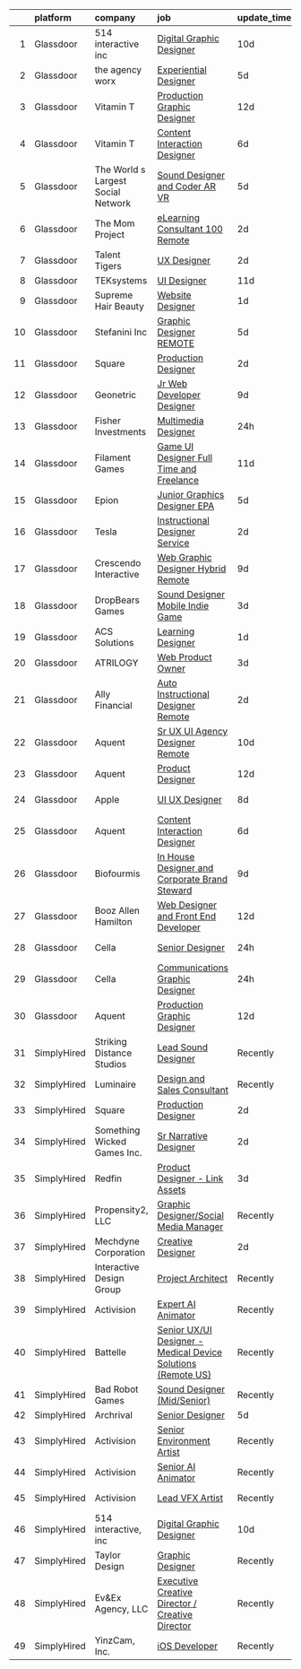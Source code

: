 

|    | platform    | company                            | job                                                                                                                                                                                                                                                                                                                                                                                                                                                                                                                                                                                                                                                                                                                                                                                                                                                                                                                                                                                                                                                                                                                                                                                                                                                                                                                  | update_time   | location           |
|---:|:------------|:-----------------------------------|:---------------------------------------------------------------------------------------------------------------------------------------------------------------------------------------------------------------------------------------------------------------------------------------------------------------------------------------------------------------------------------------------------------------------------------------------------------------------------------------------------------------------------------------------------------------------------------------------------------------------------------------------------------------------------------------------------------------------------------------------------------------------------------------------------------------------------------------------------------------------------------------------------------------------------------------------------------------------------------------------------------------------------------------------------------------------------------------------------------------------------------------------------------------------------------------------------------------------------------------------------------------------------------------------------------------------|:--------------|:-------------------|
|  1 | Glassdoor   | 514 interactive  inc               | [Digital Graphic Designer](https://www.glassdoor.com/partner/jobListing.htm?pos=129&ao=1136043&s=58&guid=0000018378a4e763ae25712af8c6f98b&src=GD_JOB_AD&t=SR&vt=w&ea=1&cs=1_5ab953b8&cb=1664176417035&jobListingId=1008143972273&jrtk=3-0-1gdsa9ps6ih64801-1gdsa9pslii2p800-b6e87fc7b1892053-)                                                                                                                                                                                                                                                                                                                                                                                                                                                                                                                                                                                                                                                                                                                                                                                                                                                                                                                                                                                                                       | 10d           | Remote             |
|  2 | Glassdoor   | the agency worx                    | [Experiential Designer](https://www.glassdoor.com/partner/jobListing.htm?pos=116&ao=1110586&s=58&guid=0000018378a4e763ae25712af8c6f98b&src=GD_JOB_AD&t=SR&vt=w&ea=1&cs=1_5ab00205&cb=1664176417034&jobListingId=1008151740696&cpc=8795CF9063CD573D&jrtk=3-0-1gdsa9ps6ih64801-1gdsa9pslii2p800-e83289c7879a3890--6NYlbfkN0CNOKpjDIEH11s39GTuUki_mvxNbnX5BtDlH5CMrheAnKze_5JrwQ4joDkGUDohP_Swb8kvI57IGVheLEyWrqJYH2sZnkTZ72lSr6eYAZElRuXevluXizbSRAX2H05GsReTl3_dZG9GrYnvLAAnyH0JKj5A_zXyUM5OFuG20dR5aHIWOBED_kWMYdQb-djhSOJAyXCF8ZJpekyyg0od_UDIfHefBsZTdXvCplwiMoYmpe8Tk8Rd2V2nD-LDNU-J9FkrQ3oay7QMtzT___eX8sGpZZk70K6Lv7ZLeq5LPDRl85oo2zDRinB2QFJG75NCtOgoPRE0QOH--g9NiV65Xo2p5UNkBDF8R_HTq_MyS43x2wge5xDF_2vwbufsiCF9diDIBmDPBf7nRcsC8j6ruqyv-ANCwt-Qn5_WiXoqOZB87jL24XYheifWUiGPLAZaTXJDYFx51HGMqVGy9CgJQlBOKK67y0ffxBLbobw-h_nnfB2FmRYkglgrfjy42li2F9oL7KqsyOUCcQ%3D%3D)                                                                                                                                                                                                                                                                                                                                                                                                                                         | 5d            | Remote             |
|  3 | Glassdoor   | Vitamin T                          | [Production Graphic Designer](https://www.glassdoor.com/partner/jobListing.htm?pos=120&ao=1110586&s=58&guid=0000018378a4e763ae25712af8c6f98b&src=GD_JOB_AD&t=SR&vt=w&cs=1_531d3e2c&cb=1664176417034&jobListingId=1008137628230&cpc=F41FEAB56D215062&jrtk=3-0-1gdsa9ps6ih64801-1gdsa9pslii2p800-3b54ab88968115b5--6NYlbfkN0DMrcEu7yrtATojKJA7cEzGQ3FdRGWLh0CZQInL4ECGI6k5tN82kdM0OKoro5eXmjoGkN3iRf5e5ZcIavVqpVlAb7R1mBbk7Cpr2Bv7qEuPvtuBiwbilOJqipu3ddElFNHdzxr8l2c6IDXMFlr1v72E-xAC97n2LLJsTqQkdmQBVmAw_Kof8DyvJ0n5W_GZBbAA6G3YE-xwZh4QyVKeL0UygnTSWVN87ntt2wZX_BOPbMNJg_BcrJfgJy_YLMqCHt7ErqkZq_pLdLXREi830HSVFcQLQAAbrsJiTMGTAhVg_W6BbY2RLuJi_rA_KPmiuB59OlqHxFdi5jEwoCtwigTZ0nH0O2B-zkxvHYvQVlatOmeOgzVccf9lOolqiTfrh9EZCXciSDawuysynMuwNwJb8Tsrm4XggCSMWRqyXFml6mj3Jfc5IxXDJcP-HKdJ35fV6y4inAE-kPFH2Fv8CFheTaTu2ssoyuDRIOj0OhTDjA%3D%3D)                                                                                                                                                                                                                                                                                                                                                                                                                                                                        | 12d           | Remote             |
|  4 | Glassdoor   | Vitamin T                          | [Content Interaction Designer](https://www.glassdoor.com/partner/jobListing.htm?pos=117&ao=1110586&s=58&guid=0000018378a4e763ae25712af8c6f98b&src=GD_JOB_AD&t=SR&vt=w&cs=1_6d8cac57&cb=1664176417034&jobListingId=1008149986541&cpc=334ABAF5D42DC775&jrtk=3-0-1gdsa9ps6ih64801-1gdsa9pslii2p800-74e436c57d378133--6NYlbfkN0DMrcEu7yrtATojKJA7cEzGQ3FdRGWLh0CZQInL4ECGI6k5tN82kdM0cJmh4vC7Ggj3l_Q0l0iwN0-6-SltHIV2KMPPRa0fLkVG2AgLdH6SKI1FroH00dRmZltYdAeXZKXQfGn86DKRGHxRIm6lVbacqZEsYxpvfE8ffdsqq6IzBaVaL8ck0yI2y64UqKeegumctvOnrFgmxYgq61jpSkbQmZlAGkhrN3SOopXH-Te3IvSfGes6b9YczPpELrut1DXpmavRFHiiihngcxzcRSkXHXST16KMS8SEeb0_eS9yotAbPWattXaq5mMdp_h7BZSp_NOpFQi0k2JPg-6PQlXt8B5Qun-vwmlgZwlwWIeIje2qaPfSzttoaJPeCYUy37bjLd1PJTSpGm1DvgJUafBxW8XeEgG86KLrvgG3Nt2V0JzeLzXGfghdDdTawmlAspSGCoWD_rSHwg2rKoMHWEgcWW-ebIxoXG_0Jk4moYk0GA%3D%3D)                                                                                                                                                                                                                                                                                                                                                                                                                                                                       | 6d            | Atlanta, GA        |
|  5 | Glassdoor   | The World s Largest Social Network | [Sound Designer and Coder  AR VR ](https://www.glassdoor.com/partner/jobListing.htm?pos=115&ao=1110586&s=58&guid=0000018378a4e763ae25712af8c6f98b&src=GD_JOB_AD&t=SR&vt=w&ea=1&cs=1_b749a5d0&cb=1664176417034&jobListingId=1008152609369&cpc=155EB9D5185558AF&jrtk=3-0-1gdsa9ps6ih64801-1gdsa9pslii2p800-029dde3cb01d40f9--6NYlbfkN0DSgjPPcnEdvoK3uuxfISLALE6pB1FR7YSHOr_tSg5_QGIhoz_2VqUepdcKLBLI_zTYRTCT7JhMtsmiv5PZwdrfXc8C4oM_RsvOagtdCEtGSYYV8ryZTvSjsACElXiS5yq4SlRNZf23SMXNWOZHNwPA3maQ5tSxRZdryo6dILgpzpOp2QwpDoauA4jh3xgTtDK1Jg9tH9WWQu2zZBm-irJA1jLl32VbQL6TQe91pqdMyTs_N1tXWWctFWNS-L4-DHhL-wqcedtZPJ0jU6ektIJtJGvFk8OYy3MXGBepqsaUuYd2a604cLYmhbjf7jucuXMG6nVQJK2VT2BHZ82vrVaQFd9OPWWeyIUo3HrCPBa7yTccwKqkGWd5fqmWFqvSMz7OixrFazPGlPvKRMQrk_4HhkNzWB6e45Mb9F3hbcQGtodlC_yot5FVEXPt0-sy5Ej29OYojBy2hkglJoyVVmMZcJvNoeEjQxD8XwVluqBBoAs6VVYoCF2CCyHC3hgGdoUA-jgYnpvAC4yrsPFE6QYQhdCuoZ-EsDEMoESPZGy18I67a32x3i9jYso8Pn0br3G-P3HmjovxsPTbOA2kP1CqMxyy_-DD-Wv1x15duskXIQ%3D%3D)                                                                                                                                                                                                                                                                                                                              | 5d            | Boston, MA         |
|  6 | Glassdoor   | The Mom Project                    | [eLearning Consultant  100  Remote ](https://www.glassdoor.com/partner/jobListing.htm?pos=108&ao=1110586&s=58&guid=0000018378a4e763ae25712af8c6f98b&src=GD_JOB_AD&t=SR&vt=w&cs=1_8b622baf&cb=1664176417032&jobListingId=1008159295668&cpc=D2F1DE17EE1F43B9&jrtk=3-0-1gdsa9ps6ih64801-1gdsa9pslii2p800-877f66d5cd2c5aeb--6NYlbfkN0BDp_epf89aHDQhKpPegNJQ_ldQpEFZQsM9OcONMGxWx6pU56EKHF58QjVdAUvn2gWHLuwojco5OozrWRMQGEglzWcvnyrnbKfPBn9JItYpPnspQ06lr7N-QXX8-ssLzfzSNQ9VHwd1MHtD8-o2QOSsouxlxxnidK_ZxqRHgYgKMyKqHRhZC8rtFaATNsd1qXs7oSb9SvNES9AAwmfdY0JtfsM3Gi1bXywjudGS4G9Bkk3nZcmCvFzIBj7-IfYGBgalpfr0ruq1IF11GKjjwGIBKhfU0kqiARjqk2tS-wCL-RzxMVnLC5kZPsW3_0nSb9H1rqrhrgtVOFpkaE4J58KYjEXEyPOWRaYrruemWnABN0fQSKkXcTVTuRKERR9B45DrDjnqSwopoLkmI9cxmJ-ncsLKtiq9_A8R9TWUVjqt98tJ8eCywIEEaflXN1AngTDOMiL0XlRQfY175Zx6Q8lBYRFE10CTVu5duDn_9YO7jPi1PerXVXshbIvtz4bazb5csvT76gv_94QPfEACES_uE04ztXod4xXdj6ZqxwnwYF2c4WI7_SnKB-3dPgf-HAY0svtAaA_0oyEF5lr3fmyw)                                                                                                                                                                                                                                                                                                                                                             | 2d            | Remote             |
|  7 | Glassdoor   | Talent Tigers                      | [UX Designer](https://www.glassdoor.com/partner/jobListing.htm?pos=125&ao=1136043&s=58&guid=0000018378a4e763ae25712af8c6f98b&src=GD_JOB_AD&t=SR&vt=w&ea=1&cs=1_b609ac38&cb=1664176417035&jobListingId=1008158414800&jrtk=3-0-1gdsa9ps6ih64801-1gdsa9pslii2p800-bba69aea4d40b767-)                                                                                                                                                                                                                                                                                                                                                                                                                                                                                                                                                                                                                                                                                                                                                                                                                                                                                                                                                                                                                                    | 2d            | Remote             |
|  8 | Glassdoor   | TEKsystems                         | [UI Designer](https://www.glassdoor.com/partner/jobListing.htm?pos=121&ao=1110586&s=58&guid=0000018378a4e763ae25712af8c6f98b&src=GD_JOB_AD&t=SR&vt=w&cs=1_2e5b82e8&cb=1664176417034&jobListingId=1008139170501&cpc=3BA4CE39D5B5DEF5&jrtk=3-0-1gdsa9ps6ih64801-1gdsa9pslii2p800-dcecb4742878a042--6NYlbfkN0AuKz8EBO1xHDEL7V2YF9xF3dC_I9B9i-Zw2Jh8clPMK3KTieKealHQMRxLfyLBLKJ_aEawN_Ftcm3oK5qCBmQYIAFLuUNknXqU1RE4IxkKMX0GkemECBHvQwML9Bd2KsXdwxujbGWC0DUgt0jSXNgrf-PmCL5RIro4jTAdH0zkQqIjwcsRfYa7ZCttmcy0-4j66_MWQUdsO4G65MyP1F_Eyh9dXTRpMAaSccVayotEI5nK9dCcDUq0UTBjthj82atXk_bDjc3dtbk0kuv486cQ_I87Nngs9tUzOpV4Q28CF_xKXqsqC2SpKJvB0zz9Qlace2PMbRjHVq-cdi8IO98s6EQu-R3mPB9oYJsev0PhPMmODaRm0Q1yWRQhmmSdc96ThOGU2e_c0tOq0yXp0pIGDKpGZm4747oa0ofi6yYlTt9Xf5-xl1AYVBtkP0Qk5Omvv6ImitMdQTmZiXdNG-b73N8Xx1A0SjlLQ18P_B9gzgyo5D4uyVWtgDpXi1Ob9UXMEgSfyPmBFzgqSyhuw-L4A8onpa0HXCeXsqz1cKm7id8rX9AnI0dAReSu8Uhom7zMLIl19uBVg3Gt3WD102BFyebwFNbzkZ59GMUyqg5697SaArMToKa2RDcJE6M82kMCxjtYMu8d-y2gJGH1o4iqCt0amoZoBhuBr1gCoB_Po4jIjv_JHD4Oxf5MqWter-HxMHdgT6zoL_Hd2sWTaS9gfgzWSN2g979HOj4sRji5chM3Hr99WjPNAOxqlAo246kl3yowsf90uelbmKcTp-rzwairlfAFZhnyhBsoWY90_N4yliADJEzixOKIrNlpP97BuOurM_zvey1BNs_FZP4UkIPsXurA43ZlwGa6Sr1xotrMSrxZQObl25UREKDa48Jm2U7sP6h9s8Dr4u1Ko9HyQKBrpI8AGshrMXgA4MxZFQ%3D%3D)                        | 11d           | Chicago, IL        |
|  9 | Glassdoor   | Supreme Hair   Beauty              | [Website Designer](https://www.glassdoor.com/partner/jobListing.htm?pos=102&ao=1110586&s=58&guid=0000018378a4e763ae25712af8c6f98b&src=GD_JOB_AD&t=SR&vt=w&ea=1&cs=1_812ed2d7&cb=1664176417032&jobListingId=1008159824521&cpc=973E6D846143997F&jrtk=3-0-1gdsa9ps6ih64801-1gdsa9pslii2p800-f8c63839c7d4c3af--6NYlbfkN0AY4guaBc_odNxnJHTncvfwFu86WvDwtbc_K-gSZc1x5MVioGHhmspAtz8_RCHQa9ZsRNDoVmdL4aqdOGGHQ7ioyU_qVRpfv_e9-LeqYf_ADSj9DEU6autKCYT8uP_jKs4AUeo8kPN7MY7O6FH-pLFxhC6JuM_pFqCU3_osyXe06TaIf1KDbXilM3ODa6h1MDQxBSlDlmyZ3SjcDZCyngusSZDHeUqM3JTurOisKHaXrxBGqzIcepXnE-UI19EmKEgseDSdzwWZsr0xupyu2bSSBxrJamlt2cZWO0jBAQYlrvqEzgpgNkNT0NqWv5ofn6qqXTVlieQIN1CqEEePdRyBVUFYMART2nEPY_OLWyGVBkVsppc18gsW4aYpsrgcJWgZ3V3XhKpvGMR5qeOpcvWiUX8badzWv1dzxtJj-oqQ-zoAKJCiaUQLMlRLHbp8gER6nMRbDPuawIKiuW5SpFty4ipDJ_iMS3C7yMiE53tD_EaTPkbb-ILhZm-dR2YRGDObZW_rUhMH-g%3D%3D)                                                                                                                                                                                                                                                                                                                                                                                                                                              | 1d            | Little Rock, AR    |
| 10 | Glassdoor   | Stefanini  Inc                     | [Graphic Designer  REMOTE ](https://www.glassdoor.com/partner/jobListing.htm?pos=126&ao=1136043&s=58&guid=0000018378a4e763ae25712af8c6f98b&src=GD_JOB_AD&t=SR&vt=w&ea=1&cs=1_5e08f6e6&cb=1664176417035&jobListingId=1008152295034&jrtk=3-0-1gdsa9ps6ih64801-1gdsa9pslii2p800-0fa839a30fb3b975-)                                                                                                                                                                                                                                                                                                                                                                                                                                                                                                                                                                                                                                                                                                                                                                                                                                                                                                                                                                                                                      | 5d            | New York, NY       |
| 11 | Glassdoor   | Square                             | [Production Designer](https://www.glassdoor.com/partner/jobListing.htm?pos=124&ao=1136043&s=58&guid=0000018378a4e763ae25712af8c6f98b&src=GD_JOB_AD&t=SR&vt=w&ea=1&cs=1_a5be84ab&cb=1664176417035&jobListingId=1008158339016&jrtk=3-0-1gdsa9ps6ih64801-1gdsa9pslii2p800-50cbdabe5291db5a-)                                                                                                                                                                                                                                                                                                                                                                                                                                                                                                                                                                                                                                                                                                                                                                                                                                                                                                                                                                                                                            | 2d            | Remote             |
| 12 | Glassdoor   | Geonetric                          | [Jr  Web Developer   Designer](https://www.glassdoor.com/partner/jobListing.htm?pos=127&ao=1136043&s=58&guid=0000018378a4e763ae25712af8c6f98b&src=GD_JOB_AD&t=SR&vt=w&ea=1&cs=1_2ac354d5&cb=1664176417035&jobListingId=1008145076799&jrtk=3-0-1gdsa9ps6ih64801-1gdsa9pslii2p800-baad3f8d762912bb-)                                                                                                                                                                                                                                                                                                                                                                                                                                                                                                                                                                                                                                                                                                                                                                                                                                                                                                                                                                                                                   | 9d            | Remote             |
| 13 | Glassdoor   | Fisher Investments                 | [Multimedia Designer](https://www.glassdoor.com/partner/jobListing.htm?pos=105&ao=1110586&s=58&guid=0000018378a4e763ae25712af8c6f98b&src=GD_JOB_AD&t=SR&vt=w&cs=1_91fbc5b0&cb=1664176417032&jobListingId=1008161389799&cpc=F4EED0218A761C36&jrtk=3-0-1gdsa9ps6ih64801-1gdsa9pslii2p800-1b5229ac3623f75e--6NYlbfkN0Bl3v-xNSUlX6M4P4y9QgmujL-lOT3HgqySKLBFYL1_9cuj82YyVgUSe3fY2j932n0XMBj9EbskflQXB7hAFeNVx2Gacxk7G2M4j6aJY_SzyKgMIYl_40gFCdRPOzei15E7K1VyqaJ21-CzvbdyuE7jKTWdIJwFXWRJ3QsO0tlYc0_v5ikKZqbx-d8_lFHCebq01IzRGHjHARgnGMR8SuDy87WA6emBz1FhBmZ-cdRkvn-2zlVPESOlLxX7IX4mP5HwtDLMF8VfeAkkR39wBUtbxHomf1MSbDM6RL7KH_8pdA3747zc78-rwwbrid4X0ofgMRZdZubtKJCf7MZT0n2xCmYYIVeAGgIULxWn9YAMpXowIav03hhPu5HlDa7F9VrC5OOplbD0StxR-FmHpINPbz1ewC7tOhUV19Jee3ord5bkI0dRkZfqzxbysPtjDp6wHNKGNRW5kg%3D%3D)                                                                                                                                                                                                                                                                                                                                                                                                                                                                                                                | 24h           | Plano, TX          |
| 14 | Glassdoor   | Filament Games                     | [Game UI Designer   Full Time and Freelance](https://www.glassdoor.com/partner/jobListing.htm?pos=106&ao=1110586&s=58&guid=0000018378a4e763ae25712af8c6f98b&src=GD_JOB_AD&t=SR&vt=w&ea=1&cs=1_491ea9c8&cb=1664176417032&jobListingId=1008139413027&cpc=47CFDC01B3F81FAC&jrtk=3-0-1gdsa9ps6ih64801-1gdsa9pslii2p800-d7ff11d2b7d50e66--6NYlbfkN0CIHMGocNKd5hoXLwwKXhS247lQakt22NtwViB8HW65UJBlANfwi6C3JEcXkeSZp82NJED8pFK6BEE9dw1Qu9RHlVjXThT4Y36AGCyzsHEZog1PsWH28ZqrjAPEchGoO6AUXltK_d2Q_uNcY-lISdmH3rhiqGJjZxWZx1yRzlw3fl2rVe-mNTlpUDRA9KN65qHrrbikv01xT4iIdKwAFw3FaGaG3sGfeMwE4TdXZj6b09riHoMGCIwMe7oXJURZ5xMSTSc0JKf4XD8yhvCWCsD49FuhDUo8oXuU1McSox2AqD-O9uoFVJPLivAQJMBKI-l17Jv9Q8F0Tontat1u08hwxkhFhfmMwmcopsfkcA_FrksCXxl0vM1cVdrVa6wuyqEgnoems0qD7tCaz7csFOi4GN1lxqhZslFziFcybth98Nc5EtzuO0QaaIfLTPFAnGa2pZzUEux-y58P3kmEYOWZ)                                                                                                                                                                                                                                                                                                                                                                                                                                                                                | 11d           | Madison, WI        |
| 15 | Glassdoor   | Epion                              | [Junior Graphics Designer   EPA](https://www.glassdoor.com/partner/jobListing.htm?pos=128&ao=1136043&s=58&guid=0000018378a4e763ae25712af8c6f98b&src=GD_JOB_AD&t=SR&vt=w&ea=1&cs=1_2db09998&cb=1664176417035&jobListingId=1008151556127&jrtk=3-0-1gdsa9ps6ih64801-1gdsa9pslii2p800-514c94be094b6f47-)                                                                                                                                                                                                                                                                                                                                                                                                                                                                                                                                                                                                                                                                                                                                                                                                                                                                                                                                                                                                                 | 5d            | Remote             |
| 16 | Glassdoor   | Tesla                              | [Instructional Designer  Service](https://www.glassdoor.com/partner/jobListing.htm?pos=111&ao=1110586&s=58&guid=0000018378a4e763ae25712af8c6f98b&src=GD_JOB_AD&t=SR&vt=w&cs=1_4cb22455&cb=1664176417033&jobListingId=1008158819873&cpc=8795CF9063CD573D&jrtk=3-0-1gdsa9ps6ih64801-1gdsa9pslii2p800-dc9609068e5f844e--6NYlbfkN0BkX03mv_qGbDFMol2YHqLRvzzvm2LmpzMO_FcYL_FtJlnJTzsjtFTdelRG5HbGrIf48uuBwRKZvcWQ1Un0fgLd_dD7FSDw4hQ8XRoZhTCbUo5-_dfcFZgnbPV0-PHpe_GzaAwlJqskdDENrnZPeUd2no-XdBnm9xp1n58FhoCuc5Kp3bQhKTpMVJfnYJEUtDoPccWnzKEAQ2075i3srM_Lpu0VipuUpKAj7taiuBvPL9RZ5KWQjMpMQ6hE2SpJtnH9RG2FHu5S2Z6LKKDuILaPIHU-xQhoa9QSBcrIEGyp2HQhYe12UI05ifA9a8Fbk2Iz0us9I_FqmxoGdNiDSZfb6vFy7kCg0nSUL6o_G8jtdIMmGoskf8pB0wwe9qeC2-ea-mH2dmtJDksDjavfwlRybcl0SXFoNkVsnzJbHXDyZHHyGTngwX2UyWu1INnvvZxjRzlm0SM2cA1d9usevNFqoVqri8zTbB-A_z_kujETF9TTxl0C8MByS02hlv3UyKU%3D)                                                                                                                                                                                                                                                                                                                                                                                                                                                  | 2d            | Fremont, CA        |
| 17 | Glassdoor   | Crescendo Interactive              | [Web   Graphic Designer   Hybrid Remote](https://www.glassdoor.com/partner/jobListing.htm?pos=101&ao=1110586&s=58&guid=0000018378a4e763ae25712af8c6f98b&src=GD_JOB_AD&t=SR&vt=w&ea=1&cs=1_16ec3d85&cb=1664176417032&jobListingId=1008145663132&cpc=E509DD49A6927373&jrtk=3-0-1gdsa9ps6ih64801-1gdsa9pslii2p800-aa50885b913467c2--6NYlbfkN0BKgzQyzTF1Q9mOsR1amaS-juVGLjHt5Cdom-gEF9y-xaA6VVL5_C6wp3DqeE55FUTcfGHfbLAlpiIAbwRdSsD0pkxh7zrBHJRfEgP5INBPxqT5wgCmPxeYfllZ36gJZThfV_cmaDk6fc4fHw5qydLfbj6v_h6eszeda7-TYtlEhlngngFtFcv1IlPEakVcLeWRPcodgoAzGn_-QoIPOaB0Ey-tVWU55YkhCD2ZY6kgubAPLSgYBCfDOGeIpc0RAJWjTzAMr7UNRYpAfxdjejU5SzKI3XwDkQOy_Nwus_8vpt6mH9i31X8zFBlM5IZ9DTdStEaPcO55b4xgjAToAGktPVKZprRGbkJ-MSTtK7LCGutXZsDD-CVUiiK6YZ-ePN0ZbFCcWVKZyNq2uRzPnJy3Is8Or7wcpoH_FpSOThzhqjAWPmlzC1j3gXAAW4dFXl7BAsJGmw-c5rh3UGuBFY_gt2X7eY2_-le1J1g20QqoJjaLrdM3UTeFtWgZnSkvfYNydQDwV2EqfydVcaXnovs7zsaFmdNeUv4%3D)                                                                                                                                                                                                                                                                                                                                                                                                      | 9d            | Camarillo, CA      |
| 18 | Glassdoor   | DropBears Games                    | [Sound Designer  Mobile Indie Game ](https://www.glassdoor.com/partner/jobListing.htm?pos=103&ao=1110586&s=58&guid=0000018378a4e763ae25712af8c6f98b&src=GD_JOB_AD&t=SR&vt=w&ea=1&cs=1_3a362cdf&cb=1664176417032&jobListingId=1008156551199&cpc=9C2286EA3771AAF6&jrtk=3-0-1gdsa9ps6ih64801-1gdsa9pslii2p800-e000485cd2db04a3--6NYlbfkN0BTy4Vq3kUv-8E8fBOrhZt-7WJQYqv7u2ur6JnxlE7nq_aQtV-qQ9P-F7lfPTExQCKIpCDlC4Am6tHb_XRGt3gN7hT3WEgRAVy-FWbT6GMcuzzJyiehWziTD0BOpU5s7cYKhcVCjcXptGenQlmHgNO3sYwXqL00uzQ3FsSP0D0dv4eATvGQvuKlxq8S9MCSY2ZBekJb8rGXxzIZvBuqNINSUJradTrpMkSWFx-33_ENjSHL-8PEemzbhqrLEI7LmdLEvGkPnZVkXil83YOrYg91RY2EuYPQTMwBUG0nR-wpVOmyiO3fNMhJ-2pvMa6cBAW2uAf0vRP5kUBhBDwWWWi34svwjn_5Z4_rU68ZVXLkQ1O9gx8cIvK2lnJ68_LWtJ8tF3eTyr8nwv-dKnhZpDtONOWGRxS0tyElOhALu_pZQqCNzzlVBgL9gSG3eb1S4D8R2psa7un5HaHENZzvmrp7kRyrhOZcnEg272Qff6t5bpfeIuChlS3Q2nMPGRIlizjAu4RYxE6EjZvj1MoH-qgr)                                                                                                                                                                                                                                                                                                                                                                                                                        | 3d            | Remote             |
| 19 | Glassdoor   | ACS Solutions                      | [Learning Designer](https://www.glassdoor.com/partner/jobListing.htm?pos=107&ao=1110586&s=58&guid=0000018378a4e763ae25712af8c6f98b&src=GD_JOB_AD&t=SR&vt=w&ea=1&cs=1_2bdebbb6&cb=1664176417033&jobListingId=1008159745544&cpc=FA84DF7EA1EC2398&jrtk=3-0-1gdsa9ps6ih64801-1gdsa9pslii2p800-f607a4897b76f120--6NYlbfkN0DARIP2h8LfcIeuX4mn4Y-r8vYIXf2MvITwPKg5G9m53ugd0XdGiiPTuyE687-mfe94_VRv36THzLSvzz9B5wfjbxFoyoa3X0JPX4lSs10aCjvWe3ifKmSv1WFiW8vZJCBV_JSMxkr7TM5X4YaLhuI3ndkSEfhnNz8BhzljuvYXet-nYxuNvx5dPNN1pKuZbcWtYdBoyzqBbr9acc0Jejq6_N4z7nnxP5s6B2Cwtw8yWsKKdFKY8ePFdQZl6DpNbAttLJ3JYxWkRzpx4Ia584Tuv214ODFj61YURv2-D852y2nufbTvNn-pPL5aj2z87rUWdAJbsVLPZvilRUKxRrE95HoGkvifvlUy05_OSAyyyKQ0oOj9aujH_QhEjlOPYOzIvtRQGiyp2LCiuJBfr4LYS60llHZpOSR64BixxD0xf-kJzQDs4-HBTkapz6O6OD7C5lURZe30QDLculo_UqeY8ULGnp3zxhS-KhY7n6PHsvhv9u71v9Lb3U5PwvktEWvydAC-bLfeRA%3D%3D)                                                                                                                                                                                                                                                                                                                                                                                                                                             | 1d            | Atlanta, GA        |
| 20 | Glassdoor   | ATRILOGY                           | [Web Product Owner](https://www.glassdoor.com/partner/jobListing.htm?pos=114&ao=1110586&s=58&guid=0000018378a4e763ae25712af8c6f98b&src=GD_JOB_AD&t=SR&vt=w&ea=1&cs=1_3aacb6d6&cb=1664176417034&jobListingId=1008156600919&cpc=1FDE87803EF93CD3&jrtk=3-0-1gdsa9ps6ih64801-1gdsa9pslii2p800-1c193ae851a2f022--6NYlbfkN0Coaqwr41TC2LgejnR7Utnytr6GYvK_E0y3WIq7ZdLRae9o-QpJIESlqP3qGLJFeU63hJ-YyY-5H_MWiupER-CsOGXqNcBR_6KYuMWKae4bbkqitqqHjcrx0aYvAqKjVC6rjoxpQ49qghlgCFuSe_PjoYcFr1VDbWBEY_oDxJCfTVfRDRsj8z26mfNGtPAwWj8vggobawBL79rJmQUCkWLjckNuIUhtDkd3x5kO2yBHC3M3-ur6Qr9K9eJaB3iISp9yCeXp0O-IcUmLTLPePQI1NBeeppZ7E3HIkFbDD9jLBR_W3K9Fayhd6w8UM-VosWSRnx_nPrHTgO8BbPe5OFCx49EHjv6XsM-3JGGHVZ3fZQgsiV-jJ1pewMGStPqpLqkojzyUxdMCQLbIwaeSYmmcU4ua5sRoyPJI136rSqDjTfBpRlSWLXI1vp6jk2-XdkyNGp2j2QKOEeWysiOibuDLXxUJlhr_grgeIhNHkDQevIq4T_nPrpL4s6QJPPytYGPjtYd4oJngWGMIWW13daVm)                                                                                                                                                                                                                                                                                                                                                                                                                                         | 3d            | Remote             |
| 21 | Glassdoor   | Ally Financial                     | [Auto Instructional Designer Remote](https://www.glassdoor.com/partner/jobListing.htm?pos=112&ao=1110586&s=58&guid=0000018378a4e763ae25712af8c6f98b&src=GD_JOB_AD&t=SR&vt=w&cs=1_d6fccde2&cb=1664176417033&jobListingId=1008158638901&cpc=F41FEAB56D215062&jrtk=3-0-1gdsa9ps6ih64801-1gdsa9pslii2p800-33e51e7e2cbaa730--6NYlbfkN0DJ5QQ_XkAtnGD7OtNJBPWnMWX0-0yeBIg3SyIy7sPtwbzsSHHn3ObDFBkKUa5OGl-TDVPo0ynqP8ws-T-rSpycedfEnMU6NSiNsNov-R2753I1OF6CzG9D8QGSDkXHjaB1QKYwXU2wOp4G7NvKBvmOC7aJzKhOjK6C7BilmtEOMIdbkRshg0-UUrA0xMRO4N2pnzVXqWbNakzOO2W_StOSmu-gFpm4TkLj80g6GVVXBlZC0GIH8M_ZjfQWxducwo4zuivbmd5DmeuAS6tv2FdYsh3Bi9hh0pIP7OVaDQx7OqG8CK8GBSBD5CncRYn4p03KA0gdF7Bx1TkaX9_91TIffS2rqCzMSkhJbtLUl9ZMcroLI5K9vdHMZjdeHYYiKq7feWGaE5oBx8Uzsr-Rbu_fr3jp220V2tdHi29WJfirAJhjpVmrRaKiIUv1u3-HdjGnTjGwhE3yO6n1erXm2K2GlRZCxtto6kpfVrRbekGGZjCRhX8gNLK-PDkM1hO9hTQAYphhzaxitQ%3D%3D)                                                                                                                                                                                                                                                                                                                                                                                                                                 | 2d            | Detroit, MI        |
| 22 | Glassdoor   | Aquent                             | [Sr  UX   UI Agency Designer   Remote](https://www.glassdoor.com/partner/jobListing.htm?pos=123&ao=1110586&s=58&guid=0000018378a4e763ae25712af8c6f98b&src=GD_JOB_AD&t=SR&vt=w&cs=1_f7ac01cf&cb=1664176417035&jobListingId=1008142525571&cpc=3BA4CE39D5B5DEF5&jrtk=3-0-1gdsa9ps6ih64801-1gdsa9pslii2p800-92d1380e4e13d274--6NYlbfkN0DMrcEu7yrtATojKJA7cEzGQ3FdRGWLh0CZQInL4ECGI9gD0Wolx9R2EDT7B77c2cSdLhinzOA74oqZk4tvPZ5ESDNn1MhoQkHJMB6s0Jl7cb0jWggrnxQLJOltMWhi9-0UXp1mbM9SUpfh_rclkm6sbH__NXfydx7wy-9U038BN8IOj0yspEMuP7Uq2Sq6c3onVr6L6fZJ2wBuSefy_xE4FN1lZQAfGdhCXbZx_vMDFzVyIjEexfCiZSAmsm6blVVWk2AZOuKSz199CufsGkgvhY4xrfqkWdmHZUy7qn4NKdOxbwxBozCh72Er6-6qVYYMaPdWUcigmAAtKXx0S-SzjR01r8Wv-cDTttsw7l1hHuGB7Js-1EZtQFMGRq3pvxmJO6MRJ8dxiWVoDRf8IGc_g_OoL2IsZ4V8yB_XdqYLlY1G4PCwQTjWuaZdhknIZfF2GLlHIm7lkesx8GYrlhpM)                                                                                                                                                                                                                                                                                                                                                                                                                                                                                           | 10d           | Remote             |
| 23 | Glassdoor   | Aquent                             | [Product Designer](https://www.glassdoor.com/partner/jobListing.htm?pos=122&ao=1110586&s=58&guid=0000018378a4e763ae25712af8c6f98b&src=GD_JOB_AD&t=SR&vt=w&cs=1_6461947a&cb=1664176417035&jobListingId=1008137701801&cpc=3BA4CE39D5B5DEF5&jrtk=3-0-1gdsa9ps6ih64801-1gdsa9pslii2p800-cc82a3c02f577c93--6NYlbfkN0DMrcEu7yrtATojKJA7cEzGQ3FdRGWLh0CZQInL4ECGI9gD0Wolx9R2EDT7B77c2cSYJ3gyJkohsvXu2hTN8aRw-eR8EPwA5yDkAcZcDnDezVpgEDlJ9iQ2_AMuYBUOq2dm_3a3HzbI7DKQylg0J3yLs-GOw5x4HD-JYbe0L7mcTeIE1EehLxncr132884gkyQtg4TQsreokFVUk_CA_C3pMASwmHuai5Spican-XV-HhbqjlDmB5za1F5-Rr2tXetn4l5JnBb-dlugOXkx7Utrs8pCWvj8erUx8TFnlmtJq90uBrLWiG8BiiOFh8doBhKbpR0wX-JgjDojmJPgLNfwEHabjiTrxOCfIGGeUi4rMoyO94PeUaWC9k5yC5TtZ6GNQv7JxRu8S6hmvUQ8Gme2BjWsbkAzu5CWMcThpLuKZufslwN74J24cyIOw9CYTp-NyE_x0Wz6RWNl2iopYSnXt3bUguSw0b0%3D)                                                                                                                                                                                                                                                                                                                                                                                                                                                                                                 | 12d           | Remote             |
| 24 | Glassdoor   | Apple                              | [UI   UX Designer](https://www.glassdoor.com/partner/jobListing.htm?pos=109&ao=1110586&s=58&guid=0000018378a4e763ae25712af8c6f98b&src=GD_JOB_AD&t=SR&vt=w&cs=1_e41e940d&cb=1664176417033&jobListingId=1008146232570&cpc=AC285F3A3ECA6BB0&jrtk=3-0-1gdsa9ps6ih64801-1gdsa9pslii2p800-10d876441d9dbc59--6NYlbfkN0BvKrLyj5gPmtZO9T8euul8TCxuuKNOtzRJOomxnwSEodTz2Bc-sPZl5OJ9R4TJsNdP1LrRDE0KT8JEjveg7rgr2XaFdWdHk3lIFAJ3qXp8x5UW7eSBwDM-TFrC0_xx-L4h4jIwPYhd4pmUXRU2P9eVwrXTp1SwOBEBCd69L-RUDvvrkVSStmXwgXTFB13Drs_AUpuEgJ3KhoztliWcuSrnB_9adj0AxHmK_A4qllX44UX4LL7PX0rAGerHXAFMRwWv6SEEFRzXdzWpGJC3RVDeeBTxaqs9KZmMvlQxeicw1HJ6JAA4aBuGrI8mAVaAo3VqnA0ysRsoF1RYS1GRU0yyx5vQgHgHNEfcnkl_2x8VZh1OQnZDSMsFGw0oRuvkAT1oudppkC08XSgspGxXjhWy5V-y51s2Lo1Jgalj3zuiN7FBFZTdzZGBRBgtZUxIAwiEfIj2_6S6TOv2O7eVSUvLAGfbU6OXlkfUOx8ssn6_lQec5y-SOmuLRjcaqgrd0IwasJBDu04n_E5Ytpzhfv9a-J5v5Iud1dJCoWsIiTTt0W4lCvWxch9udBc0pSGSUWWxkNjcDYQn4BjajhXtJdsa8c1nMTCXYCiJoD4FNs_OgUKSu7u5uMYFHIa9X-jCV7-82K-LrbFaQt_zn7Sufd9u8fsh9lp3P2CD1mg_3MO1aRR4qgfQj-Tqn4usW4HJMmfxwgSp-qGn3lP8prVdZ_xIPeV7VtNKfzsSh8SODCR2OdpZeFexM9TS64eMA2LXsBCx14n7gseWexQghUMIxg6XPgtLEEURV_6FipqLdUOYBEkBLUHtASGVKYNZHrY6XucGyGELrfbErGmcLbmbJemrDf9NlNMydNzVRc2qQu__FaeOpj0V2aciP4YKkGzcupg4bmNrpSiU27Yu8vNw9Fcfeiksr00Wko-hyIqmDh8-uepHEUZ8f9T9G5X4U7Ws398%3D) | 8d            | Culver City, CA    |
| 25 | Glassdoor   | Aquent                             | [Content Interaction Designer](https://www.glassdoor.com/partner/jobListing.htm?pos=118&ao=1110586&s=58&guid=0000018378a4e763ae25712af8c6f98b&src=GD_JOB_AD&t=SR&vt=w&cs=1_6d268a06&cb=1664176417034&jobListingId=1008150097125&cpc=2CAED5C921A5F994&jrtk=3-0-1gdsa9ps6ih64801-1gdsa9pslii2p800-c038fa1d592be6ca--6NYlbfkN0DMrcEu7yrtATojKJA7cEzGQ3FdRGWLh0CZQInL4ECGI9gD0Wolx9R2v-Aex0-GK04vqfpt-EPEKDuRDf0UrubN2md1ik2nxHBMDzlSexU8euFO0tfqoQXbgsA3R4-Je4HhykKv9Majd8qnWelmNE5KszsJkY4NJg02MfoQN69XDDpDtqnND7d4_UknZu9EJ0-aDjXayY2TLFMJdKKnlJf8mS9u4HxGQQ6w9QTMNOFduALcNYNzO6D38NFTrRWrGmRjY9qmVBhoZuMe7mBo7AYBzhSUX58TZD2TPijKCIk_uBe-E2t_TxCccxjQUh-DA3o53Ev6pWf9HYT4r94FZcnDA4D1vAOWXRv9yIS_cxKTBG1BUtrFj_uHY9l97Zlvo9Ebv5kD2pIjhe98XH9j4vwCTZ7CQfY58aaLHRwc2cYoOzA4MCav9YwdA3jM1SSP-sqNMD5dkRLgNdFk6r-sEGGS)                                                                                                                                                                                                                                                                                                                                                                                                                                                                                                   | 6d            | Atlanta, GA        |
| 26 | Glassdoor   | Biofourmis                         | [In House Designer and Corporate Brand Steward](https://www.glassdoor.com/partner/jobListing.htm?pos=130&ao=1136043&s=58&guid=0000018378a4e763ae25712af8c6f98b&src=GD_JOB_AD&t=SR&vt=w&ea=1&cs=1_2406defd&cb=1664176417035&jobListingId=1008145224436&jrtk=3-0-1gdsa9ps6ih64801-1gdsa9pslii2p800-2e476ff989e9cac6-)                                                                                                                                                                                                                                                                                                                                                                                                                                                                                                                                                                                                                                                                                                                                                                                                                                                                                                                                                                                                  | 9d            | Boston, MA         |
| 27 | Glassdoor   | Booz Allen Hamilton                | [Web Designer and Front End Developer](https://www.glassdoor.com/partner/jobListing.htm?pos=104&ao=1110586&s=58&guid=0000018378a4e763ae25712af8c6f98b&src=GD_JOB_AD&t=SR&vt=w&cs=1_f35791df&cb=1664176417032&jobListingId=1008137197590&cpc=8D52E76475A7E842&jrtk=3-0-1gdsa9ps6ih64801-1gdsa9pslii2p800-f914eaf60cc6a655--6NYlbfkN0CaLaeO0W0aSDE10oNno4SsRl14ssiVXEJb5QYZji-zar5Yl-tvFfpLfvooI0429clIlpdEDl7ZiqzEk05D9hDiSBKUxs8_v9gJKLS6hDH-HHAeR5KAWbIfelZ49o_u7irPhg1c0jH6X9syPxywrZnNk-tMw28vNSdFZxGsmEtY0ifMs27ufiPQM17mvc31cz9okJK-e41pUr-ROeBbqMs4YNOSsWwTVv_xlmOMAIC5gKNEVxpH_bH-H7zdRXpIoEvcIULe6DVMF41MJHnYfm7J86ObnXAPGPs7cYcHjpsmw6RnqemiPulM-x1X9EzUaWlgz2Mipvb_2Av3BMjlTeFQchJ2fG5eauvzJ2Y314-IK_vH5Gp35n1XRnivtBB7VwWOBtVeRERFZlLYqXOYzhuUpn3L6Eu8-15bNMAN5k1E8foDSE5h6KQzTGrsWNeG57AFbsJdcabr_UMK2-souJIIJg2KE3Vs7www1rgsCbmM7mQ4zwWKRsgm1GPgistvgkUUjpxV_J1G92nG6MrK9etq71SCOn04G4cW1edR090-9ZNRmNCfh23E80cNR8K-47FJO4kzy2lYFQfFnx33D8Wv)                                                                                                                                                                                                                                                                                                                                                           | 12d           | Chantilly, VA      |
| 28 | Glassdoor   | Cella                              | [Senior Designer](https://www.glassdoor.com/partner/jobListing.htm?pos=110&ao=1110586&s=58&guid=0000018378a4e763ae25712af8c6f98b&src=GD_JOB_AD&t=SR&vt=w&cs=1_f5b5f9e2&cb=1664176417033&jobListingId=1008160487274&cpc=F41FEAB56D215062&jrtk=3-0-1gdsa9ps6ih64801-1gdsa9pslii2p800-545521cb73c0fe64--6NYlbfkN0ABL5jwqrJX8j4-zsE1pdctockIOMh3bUiDojLxDHSgfvRTXAmNfzZtJl7JrDBs6CldUajkgYY8jTbtBAkID36daJToU2diqYCrDRBMEzY9a29Uwml1kZiIEUFIX8bnDJJeUIcLWPvgqFuRXQF0gsQrl2qFUGWGMHI8BXqCFGUjS8Oi-XNAbr-A1OFyd7v4eUI55FLzrEZVN3rT0trBfFVScSPX03rVYMBg7x9a66-EypbmqucL-EsWBUYt5470m-JVxmAy20YW1CUoPj4F8aCVwm9wxkdNaB8GQdxdQicIES8e7LChX6CyevYtRmRcseIl4DQKPrRri2WwHvyL9YOQggp_OrCT3KWFBQt3qSSz_TtxbQdQrmxfQmNvvLKEIvwMRsb0wCZ-AKX7ytZfHjCZolwU23DNDgkJGimJcw7ow-UFH2oDNiPb9pNch0iDIEXZ6nmOfYzNaM_t9RecNNrOfd8aZtSbhLDc6dhcW58r13YZ5OXI0RAVPLCItG4C9CAEeCaOwkzXx6OwUxYyL7ykn1Luwr91UYjyOO1_aLZj_SNa-7-qsllI4Uko4lbmCs9BaICyMJVr3SQulzUI7g2Nr9ZYIJrv0MAHuL-j8bituucysT3dJjp2t7xH5fLDKZpazAEKAm1WIWCFPAADknT6LoayQx7p_pqr5gStfS-e4vIiOIJJkWrjMk_AauhtWa_7wO4Cvfxr2Gt2w-j_AXKuo29HLn0jOHjjpMdhVwzpwwsbGaYbra3bCcx9coFPXI4%3D)                                                                                                                                                                                                  | 24h           | Washington, DC     |
| 29 | Glassdoor   | Cella                              | [Communications Graphic Designer](https://www.glassdoor.com/partner/jobListing.htm?pos=113&ao=1110586&s=58&guid=0000018378a4e763ae25712af8c6f98b&src=GD_JOB_AD&t=SR&vt=w&cs=1_083b8806&cb=1664176417033&jobListingId=1008160485365&cpc=F41FEAB56D215062&jrtk=3-0-1gdsa9ps6ih64801-1gdsa9pslii2p800-a7f51cae73f5d258--6NYlbfkN0ABL5jwqrJX8j4-zsE1pdctockIOMh3bUiDojLxDHSgfvRTXAmNfzZtJl7JrDBs6CldUajkgYY8jcD2m-is_P92c_toApc5KDby-BVj9ORG7YAyxD1Ivxo7GGWdFr4jHaNbMDaV639Jn8HMfDk6tzO6j9ZzfMKjoD8ETJqTBLTlTjduM_5FwtIEIJaRMvhQIGLYI2SlXwaBUGufMPW7iumWZVRYC_Zqgmk9Gq9k1ATd-xhNoeoGRn2oQ4_pev4Plt7HuoFG1gFpOpCcSORn8UxooOH8APcCVaLsqPF4-Y60rFNcKMnk1eLcfshURKGuys68IGTD9O40fjSN6TjdulxgVmWwy4mtzVyqQOE7AyUnOd-squ9dKVgTLnnbPEzIGsA1-x8do8t3nW1pNVUao9kFVZhX86HF8bSA85b12ZdM8JROWbuezasDGy_N9ff5zvjCODhZBRwRl1OMsRjUpzErrU81Vn3fAtdfGUObZ6IYE4GRuUC8rRj1EgzJFzrgPQT9clB40NwFPvN8sD9frNMPmarLNcuwiD_RM9pU1IbRHKw5wFBiJpei6e0N1X09GNR1RHi5A5ldBkqrkkDSDG7j6IKDJ9dA1gfyr1z5K9ddkGRm3QE-VwzvMdMrcOE6QqYI2U6Tle_iFKouQhDA-em0musg__EJC48B71KxbORQ-72A4uE6esa9HhN-PHeMlOuvHX8U-oLkeSYBlKvNxobgUfqLBM-_oR_8CuQCBRSsyO9MN-6c6doOD_TPK0d9pnc%3D)                                                                                                                                                                                  | 24h           | Philadelphia, PA   |
| 30 | Glassdoor   | Aquent                             | [Production Graphic Designer](https://www.glassdoor.com/partner/jobListing.htm?pos=119&ao=1110586&s=58&guid=0000018378a4e763ae25712af8c6f98b&src=GD_JOB_AD&t=SR&vt=w&cs=1_01602919&cb=1664176417034&jobListingId=1008137701808&cpc=3BA4CE39D5B5DEF5&jrtk=3-0-1gdsa9ps6ih64801-1gdsa9pslii2p800-c34331ef8f6e35d5--6NYlbfkN0DMrcEu7yrtATojKJA7cEzGQ3FdRGWLh0CZQInL4ECGI9gD0Wolx9R2EDT7B77c2cSYJ3gyJkohsuP2ZThPOhKTHR1BalkF0phbfTJvBrFfKOKdRDZMAVccIvHs6vW44ugufbuxLNMOKcFMeeTkrAkwbVhdEVAgD4056z4OKnOUApIRxRiUkW7jmbhQEeHohXCL_eQlTXuEw-RQPMtAohE7Sy0eCQCAXYBab0Z__j-z-L4wkooTsvLZLCbaf9_V1cuAJUmCduR1G1WX1PjS89MPERJhMx3fJ1lUDo-uLLd0K_NrwDwPAdJ1_EUSbZZ9B9_TxEcEpSCX7oYKxCl5MG93QVgIgJk-8ijryScvTmpQhxNkt_A5v6LAoLXLmUe5HmUtziqfD5v5QKSrqLKpjPApWYolfcPK5WHSDFJgPPxAdnttNz5z2If9mCbJTB4cqPwmH2CjvSgjTz2CLtrBFAq1BUyNylzlrEc%3D)                                                                                                                                                                                                                                                                                                                                                                                                                                                                                      | 12d           | Remote             |
| 31 | SimplyHired | Striking Distance Studios          | [Lead Sound Designer](https://www.simplyhired.com/job/Fq_ko0u_Hl0JKnb0jRkZl7AfbcDlT6bfk2yvkV5Xqw907ylHkgn2Mg?q=interactive+designer)                                                                                                                                                                                                                                                                                                                                                                                                                                                                                                                                                                                                                                                                                                                                                                                                                                                                                                                                                                                                                                                                                                                                                                                 | Recently      | San Ramon, CA      |
| 32 | SimplyHired | Luminaire                          | [Design and Sales Consultant](https://www.simplyhired.com/job/D4dYmsBmEacucg9JeAdGcVDRL-9oyc3Bb4UCwQq51AIxm-xVnL50PQ?q=interactive+designer)                                                                                                                                                                                                                                                                                                                                                                                                                                                                                                                                                                                                                                                                                                                                                                                                                                                                                                                                                                                                                                                                                                                                                                         | Recently      | Miami, FL          |
| 33 | SimplyHired | Square                             | [Production Designer](https://www.simplyhired.com/job/PR6edLzvAKbQ8MB_yOqlv9rGixcmTEA5FxS9UhOhDFBmUZikIuYMDg?q=interactive+designer)                                                                                                                                                                                                                                                                                                                                                                                                                                                                                                                                                                                                                                                                                                                                                                                                                                                                                                                                                                                                                                                                                                                                                                                 | 2d            | Remote             |
| 34 | SimplyHired | Something Wicked Games Inc.        | [Sr Narrative Designer](https://www.simplyhired.com/job/SIt-mM7DbtylwwAcwFxIlzwxabmFone7i64osQz4hP8rdb4iNNXPmw?q=interactive+designer)                                                                                                                                                                                                                                                                                                                                                                                                                                                                                                                                                                                                                                                                                                                                                                                                                                                                                                                                                                                                                                                                                                                                                                               | 2d            | Remote             |
| 35 | SimplyHired | Redfin                             | [Product Designer - Link Assets](https://www.simplyhired.com/job/xZpnl9azxr1BOKg3I2xIEEhcOK8mEBMROBcWm4HAPKBYRIJNugfB1Q?q=interactive+designer)                                                                                                                                                                                                                                                                                                                                                                                                                                                                                                                                                                                                                                                                                                                                                                                                                                                                                                                                                                                                                                                                                                                                                                      | 3d            | Remote             |
| 36 | SimplyHired | Propensity2, LLC                   | [Graphic Designer/Social Media Manager](https://www.simplyhired.com/job/y-sFzINV5qOyteA81WAYUX3HPoIB6cicexZAfzeRr8C30Nq_9S_f4A?q=interactive+designer)                                                                                                                                                                                                                                                                                                                                                                                                                                                                                                                                                                                                                                                                                                                                                                                                                                                                                                                                                                                                                                                                                                                                                               | Recently      | Remote             |
| 37 | SimplyHired | Mechdyne Corporation               | [Creative Designer](https://www.simplyhired.com/job/fw6pkpRso8TVa3dXumsi4yPOvVslrySsJ8RizmlqAVF6u7KIV1-Afw?q=interactive+designer)                                                                                                                                                                                                                                                                                                                                                                                                                                                                                                                                                                                                                                                                                                                                                                                                                                                                                                                                                                                                                                                                                                                                                                                   | 2d            | Mountain View, CA  |
| 38 | SimplyHired | Interactive Design Group           | [Project Architect](https://www.simplyhired.com/job/xA8pKB1Q4nq3AdtfgRmNnEEt-pqCcxZMfbcdodt_NEOyOpfLdeKwGA?q=interactive+designer)                                                                                                                                                                                                                                                                                                                                                                                                                                                                                                                                                                                                                                                                                                                                                                                                                                                                                                                                                                                                                                                                                                                                                                                   | Recently      | Roanoke, VA        |
| 39 | SimplyHired | Activision                         | [Expert AI Animator](https://www.simplyhired.com/job/1yZEhR_aMZUq7Tjkst13504ZJO6jw5U4bWQW2OknCm1TqkuZwe55Jw?q=interactive+designer)                                                                                                                                                                                                                                                                                                                                                                                                                                                                                                                                                                                                                                                                                                                                                                                                                                                                                                                                                                                                                                                                                                                                                                                  | Recently      | Austin, TX         |
| 40 | SimplyHired | Battelle                           | [Senior UX/UI Designer - Medical Device Solutions (Remote US)](https://www.simplyhired.com/job/6BVqH7iBsSK5vomQZonaGuHlIzqlhBKgxKd9wCH9Ok5xVYSW8MXSVA?q=interactive+designer)                                                                                                                                                                                                                                                                                                                                                                                                                                                                                                                                                                                                                                                                                                                                                                                                                                                                                                                                                                                                                                                                                                                                        | Recently      | Columbus, OH       |
| 41 | SimplyHired | Bad Robot Games                    | [Sound Designer (Mid/Senior)](https://www.simplyhired.com/job/5k7lNxd5mPx4SDP11_bQMCoaI3zXskx9LCyK6sAv6bc57TMyAoaPVQ?q=interactive+designer)                                                                                                                                                                                                                                                                                                                                                                                                                                                                                                                                                                                                                                                                                                                                                                                                                                                                                                                                                                                                                                                                                                                                                                         | Recently      | Santa Monica, CA   |
| 42 | SimplyHired | Archrival                          | [Senior Designer](https://www.simplyhired.com/job/BFgDRWmr0C6U6aypxKJdK-1crEa2v2eHKHKu956TfnuubDSb63jHvQ?q=interactive+designer)                                                                                                                                                                                                                                                                                                                                                                                                                                                                                                                                                                                                                                                                                                                                                                                                                                                                                                                                                                                                                                                                                                                                                                                     | 5d            | Portland, OR       |
| 43 | SimplyHired | Activision                         | [Senior Environment Artist](https://www.simplyhired.com/job/vx-vprIU6jwVA6jFu1YMbUf1gDpZAQ55_TPpu_FvB0ztAeUwFYtWeg?q=interactive+designer)                                                                                                                                                                                                                                                                                                                                                                                                                                                                                                                                                                                                                                                                                                                                                                                                                                                                                                                                                                                                                                                                                                                                                                           | Recently      | Carlsbad, CA       |
| 44 | SimplyHired | Activision                         | [Senior AI Animator](https://www.simplyhired.com/job/PUG44tX_tRXwKLaQUNUXn3zz0Mfjc3iqENXBxx8uxWgtTZKIuYALdg?q=interactive+designer)                                                                                                                                                                                                                                                                                                                                                                                                                                                                                                                                                                                                                                                                                                                                                                                                                                                                                                                                                                                                                                                                                                                                                                                  | Recently      | Woodland Hills, CA |
| 45 | SimplyHired | Activision                         | [Lead VFX Artist](https://www.simplyhired.com/job/skG9lF8-lNblYoscV_4ZkShrtKrP6Wjg7CtMgNvznLa_luoDQ-mzww?q=interactive+designer)                                                                                                                                                                                                                                                                                                                                                                                                                                                                                                                                                                                                                                                                                                                                                                                                                                                                                                                                                                                                                                                                                                                                                                                     | Recently      | Santa Monica, CA   |
| 46 | SimplyHired | 514 interactive, inc               | [Digital Graphic Designer](https://www.simplyhired.com/job/L6W90yn2C2Syx0AppZs_9n-2ORQOqBa-mHpz5PA6eSPrxHeHV31r5Q?q=interactive+designer)                                                                                                                                                                                                                                                                                                                                                                                                                                                                                                                                                                                                                                                                                                                                                                                                                                                                                                                                                                                                                                                                                                                                                                            | 10d           | Remote             |
| 47 | SimplyHired | Taylor Design                      | [Graphic Designer](https://www.simplyhired.com/job/9TMIr-6_eYflkcS-ie7BjZ8lflRBkv2EVqmh_ljNlsrIPI4KCa0ufg?q=interactive+designer)                                                                                                                                                                                                                                                                                                                                                                                                                                                                                                                                                                                                                                                                                                                                                                                                                                                                                                                                                                                                                                                                                                                                                                                    | Recently      | Remote             |
| 48 | SimplyHired | Ev&Ex Agency, LLC                  | [Executive Creative Director / Creative Director](https://www.simplyhired.com/job/uobZ6xiSGn9TjRfAZyuowrIm5d4FTqol79nMQRnU5WHhjHLnGpgYlw?q=interactive+designer)                                                                                                                                                                                                                                                                                                                                                                                                                                                                                                                                                                                                                                                                                                                                                                                                                                                                                                                                                                                                                                                                                                                                                     | Recently      | Remote             |
| 49 | SimplyHired | YinzCam, Inc.                      | [iOS Developer](https://www.simplyhired.com/job/O7s3dealHuxhU0MGhoaMnfOJziqVEUTHKEJtlDWUSPF8S_dqWf-8-Q?q=interactive+designer)                                                                                                                                                                                                                                                                                                                                                                                                                                                                                                                                                                                                                                                                                                                                                                                                                                                                                                                                                                                                                                                                                                                                                                                       | Recently      | Pittsburgh, PA     |